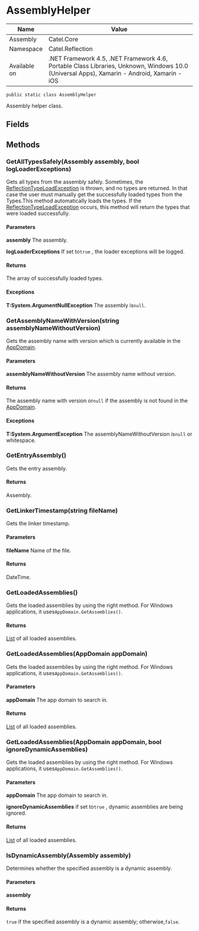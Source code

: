 

# AssemblyHelper

Name|Value
---|---
Assembly|Catel.Core
Namespace|Catel.Reflection
Available on|.NET Framework 4.5, .NET Framework 4.6, Portable Class Libraries, Unknown, Windows 10.0 (Universal Apps), Xamarin - Android, Xamarin - iOS

```
public static class AssemblyHelper
```

Assembly helper class.



## Fields

## Methods

### GetAllTypesSafely(Assembly assembly, bool logLoaderExceptions)

Gets all types from the assembly safely. Sometimes, the [ReflectionTypeLoadException](#) is thrown, and no types are returned. In that case the user must manually get the successfully loaded types from the Types.This method automatically loads the types. If the [ReflectionTypeLoadException](#) occurs, this method will return the types that were loaded successfully.

#### Parameters

**assembly**
The assembly.

**logLoaderExceptions**
If set to`true` , the loader exceptions will be logged.

#### Returns

The array of successfully loaded types.

#### Exceptions

**T:System.ArgumentNullException**
The assembly is`null`.



### GetAssemblyNameWithVersion(string assemblyNameWithoutVersion)

Gets the assembly name with version which is currently available in the [AppDomain](#).

#### Parameters

**assemblyNameWithoutVersion**
The assembly name without version.

#### Returns

The assembly name with version or`null` if the assembly is not found in the [AppDomain](#).

#### Exceptions

**T:System.ArgumentException**
The assemblyNameWithoutVersion is`null` or whitespace.



### GetEntryAssembly()

Gets the entry assembly.

#### Returns

Assembly.



### GetLinkerTimestamp(string fileName)

Gets the linker timestamp.

#### Parameters

**fileName**
Name of the file.

#### Returns

DateTime.



### GetLoadedAssemblies()

Gets the loaded assemblies by using the right method. For Windows applications, it uses`AppDomain.GetAssemblies()`.

#### Returns

[List](#) of all loaded assemblies.



### GetLoadedAssemblies(AppDomain appDomain)

Gets the loaded assemblies by using the right method. For Windows applications, it uses`AppDomain.GetAssemblies()`.

#### Parameters

**appDomain**
The app domain to search in.

#### Returns

[List](#) of all loaded assemblies.



### GetLoadedAssemblies(AppDomain appDomain, bool ignoreDynamicAssemblies)

Gets the loaded assemblies by using the right method. For Windows applications, it uses`AppDomain.GetAssemblies()`.

#### Parameters

**appDomain**
The app domain to search in.

**ignoreDynamicAssemblies**
if set to`true` , dynamic assemblies are being ignored.

#### Returns

[List](#) of all loaded assemblies.



### IsDynamicAssembly(Assembly assembly)

Determines whether the specified assembly is a dynamic assembly.

#### Parameters

**assembly**

#### Returns

`true` if the specified assembly is a dynamic assembly; otherwise,`false`.




